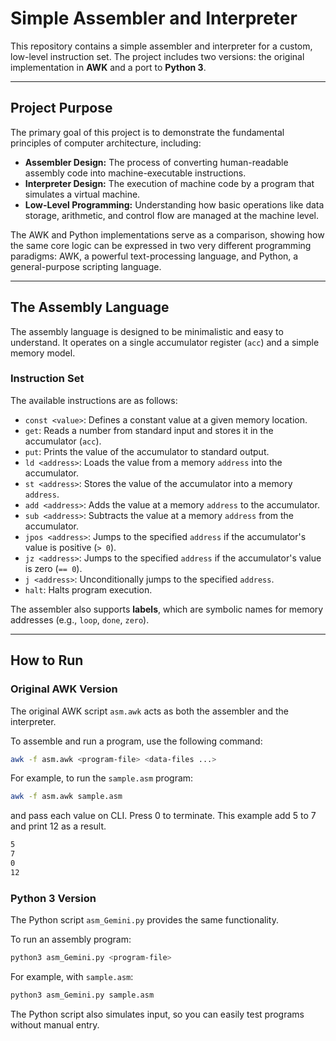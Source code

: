 # Simple Assembler and Interpreter

This repository contains a simple assembler and interpreter for a custom, low-level instruction set. The project includes two versions: the original implementation in **AWK** and a port to **Python 3**.

-----

## Project Purpose

The primary goal of this project is to demonstrate the fundamental principles of computer architecture, including:

  * **Assembler Design:** The process of converting human-readable assembly code into machine-executable instructions.
  * **Interpreter Design:** The execution of machine code by a program that simulates a virtual machine.
  * **Low-Level Programming:** Understanding how basic operations like data storage, arithmetic, and control flow are managed at the machine level.

The AWK and Python implementations serve as a comparison, showing how the same core logic can be expressed in two very different programming paradigms: AWK, a powerful text-processing language, and Python, a general-purpose scripting language.

-----

## The Assembly Language

The assembly language is designed to be minimalistic and easy to understand. It operates on a single accumulator register (`acc`) and a simple memory model.

### Instruction Set

The available instructions are as follows:

  * `const <value>`: Defines a constant value at a given memory location.
  * `get`: Reads a number from standard input and stores it in the accumulator (`acc`).
  * `put`: Prints the value of the accumulator to standard output.
  * `ld <address>`: Loads the value from a memory `address` into the accumulator.
  * `st <address>`: Stores the value of the accumulator into a memory `address`.
  * `add <address>`: Adds the value at a memory `address` to the accumulator.
  * `sub <address>`: Subtracts the value at a memory `address` from the accumulator.
  * `jpos <address>`: Jumps to the specified `address` if the accumulator's value is positive (`> 0`).
  * `jz <address>`: Jumps to the specified `address` if the accumulator's value is zero (`== 0`).
  * `j <address>`: Unconditionally jumps to the specified `address`.
  * `halt`: Halts program execution.

The assembler also supports **labels**, which are symbolic names for memory addresses (e.g., `loop`, `done`, `zero`).

-----

## How to Run

### Original AWK Version

The original AWK script `asm.awk` acts as both the assembler and the interpreter.

To assemble and run a program, use the following command:

```sh
awk -f asm.awk <program-file> <data-files ...>
```

For example, to run the `sample.asm` program:

```sh
awk -f asm.awk sample.asm
```

and pass each value on CLI. Press 0 to terminate. This example add 5 to 7 and print 12 as a result.

```sh
5
7
0
12
```

### Python 3 Version

The Python script `asm_Gemini.py` provides the same functionality.

To run an assembly program:

```sh
python3 asm_Gemini.py <program-file>
```

For example, with `sample.asm`:

```sh
python3 asm_Gemini.py sample.asm
```

The Python script also simulates input, so you can easily test programs without manual entry.
